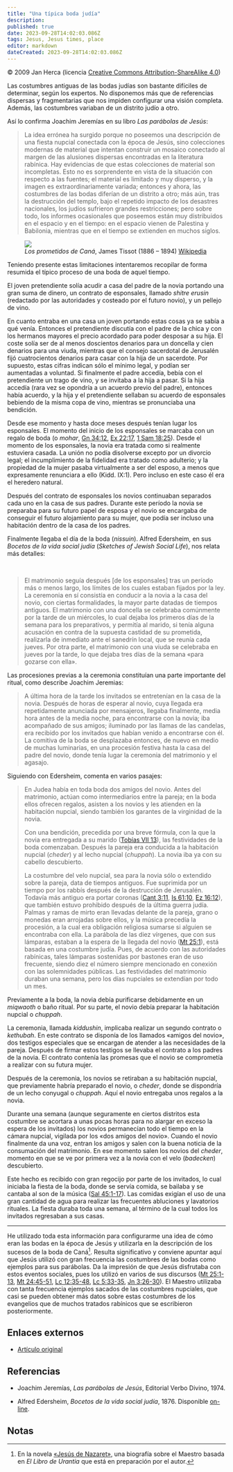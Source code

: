 ```yaml
---
title: "Una típica boda judía"
description: 
published: true
date: 2023-09-28T14:02:03.086Z
tags: Jesus, Jesus times, place
editor: markdown
dateCreated: 2023-09-28T14:02:03.086Z
---
```


<p class="v-card v-sheet theme--light grey lighten-3 px-2">© 2009 Jan Herca (licencia <a href="/es/license">Creative Commons Attribution-ShareAlike 4.0</a>)</p>

Las costumbres antiguas de las bodas judías son bastante difíciles de determinar, según los expertos. No disponemos más que de referencias dispersas y fragmentarias que nos impiden configurar una visión completa. Además, las costumbres variaban de un distrito judío a otro.

Así lo confirma Joachim Jeremías en su libro _Las parábolas de Jesús_:

> La idea errónea ha surgido porque no poseemos una descripción de una fiesta nupcial conectada con la época de Jesús, sino colecciones modernas de material que intentan construir un mosaico conectado al margen de las alusiones dispersas encontradas en la literatura rabínica. Hay evidencias de que estas colecciones de material son incompletas. Esto no es sorprendente en vista de la situación con respecto a las fuentes; el material es limitado y muy disperso, y la imagen es extraordinariamente variada; entonces y ahora, las costumbres de las bodas diferían de un distrito a otro; más aún, tras la destrucción del templo, bajo el repetido impacto de los desastres nacionales, los judíos sufrieron grandes restricciones; pero sobre todo, los informes ocasionales que poseemos están muy distribuidos en el espacio y en el tiempo: en el espacio vienen de Palestina y Babilonia, mientras que en el tiempo se extienden en muchos siglos.

<figure id="Figure_1" class="image urantiapedia image-style-align-right">
<img src="/image/The_Urantia_Book/Jesus_life/paintings/Betrothed_of_Cana.jpg">
<figcaption><em>Los prometidos de Caná</em>, James Tissot (1886 – 1894) <a href="https://commons.wikimedia.org/wiki/File:Brooklyn_Museum_-_The_Betrothed_of_Cana_(Les_fiancés_de_Cana)_-_James_Tissot_-_overall.jpg">Wikipedia</a></figcaption>
</figure>

Teniendo presente estas limitaciones intentaremos recopilar de forma resumida el típico proceso de una boda de aquel tiempo.

El joven pretendiente solía acudir a casa del padre de la novia portando una gran suma de dinero, un contrato de esponsales, llamado _shitre erusin_ (redactado por las autoridades y costeado por el futuro novio), y un pellejo de vino.

En cuanto entraba en una casa un joven portando estas cosas ya se sabía a qué venía. Entonces el pretendiente discutía con el padre de la chica y con los hermanos mayores el precio acordado para poder desposar a su hija. El coste solía ser de al menos doscientos denarios para un doncella y cien denarios para una viuda, mientras que el consejo sacerdotal de Jerusalén fijó cuatrocientos denarios para casar con la hija de un sacerdote. Por supuesto, estas cifras indican sólo el mínimo legal, y podían ser aumentadas a voluntad. Si finalmente el padre accedía, bebía con el pretendiente un trago de vino, y se invitaba a la hija a pasar. Si la hija accedía (rara vez se opondría a un acuerdo previo del padre), entonces había acuerdo, y la hija y el pretendiente sellaban su acuerdo de esponsales bebiendo de la misma copa de vino, mientras se pronunciaba una bendición.

Desde ese momento y hasta doce meses después tenían lugar los esponsales. El momento del inicio de los esponsales se marcaba con un regalo de boda (o _mohar_, [Gn 34:12](/es/Bible/Genesis/34#v12), [Ex 22:17](/es/Bible/Exodus/22#v17), [1 Sam 18:25](/es/Bible/1_Samuel/18#v25)). Desde el momento de los esponsales, la novia era tratada como si realmente estuviera casada. La unión no podía disolverse excepto por un divorcio legal; el incumplimiento de la fidelidad era tratado como adulterio; y la propiedad de la mujer pasaba virtualmente a ser del esposo, a menos que expresamente renunciara a ello (Kidd. IX:1). Pero incluso en este caso él era el heredero natural.

Después del contrato de esponsales los novios continuaban separados cada uno en la casa de sus padres. Durante este período la novia se preparaba para su futuro papel de esposa y el novio se encargaba de conseguir el futuro alojamiento para su mujer, que podía ser incluso una habitación dentro de la casa de los padres.

Finalmente llegaba el día de la boda (_nissuin_). Alfred Edersheim, en sus _Bocetos de la vida social judía_ (_Sketches of Jewish Social Life_), nos relata más detalles:

<br style="clear:both;"/>

> El matrimonio seguía después [de los esponsales] tras un período más o menos largo, los límites de los cuales estaban fijados por la ley. La ceremonia en sí consistía en conducir a la novia a la casa del novio, con ciertas formalidades, la mayor parte datadas de tiempos antiguos. El matrimonio con una doncella se celebraba comúnmente por la tarde de un miércoles, lo cual dejaba los primeros días de la semana para los preparativos, y permitía al marido, si tenía alguna acusación en contra de la supuesta castidad de su prometida, realizarla de inmediato ante el sanedrín local, que se reunía cada jueves. Por otra parte, el matrimonio con una viuda se celebraba en jueves por la tarde, lo que dejaba tres días de la semana «para gozarse con ella».

Las procesiones previas a la ceremonia constituían una parte importante del ritual, como describe Joachim Jeremias:

> A última hora de la tarde los invitados se entretenían en la casa de la novia. Después de horas de esperar al novio, cuya llegada era repetidamente anunciada por mensajeros, llegaba finalmente, media hora antes de la media noche, para encontrarse con la novia; iba acompañado de sus amigos; iluminado por las llamas de las candelas, era recibido por los invitados que habían venido a encontrarse con él. La comitiva de la boda se desplazaba entonces, de nuevo en medio de muchas luminarias, en una procesión festiva hasta la casa del padre del novio, donde tenía lugar la ceremonia del matrimonio y el agasajo.

Siguiendo con Edersheim, comenta en varios pasajes:

> En Judea había en toda boda dos amigos del novio. Antes del matrimonio, actúan como intermediarios entre la pareja; en la boda ellos ofrecen regalos, asisten a los novios y les atienden en la habitación nupcial, siendo también los garantes de la virginidad de la novia.
>
> Con una bendición, precedida por una breve fórmula, con la que la novia era entregada a su marido ([Tobías VII 13](/es/Bible/Tobit/7#v13)), las festividades de la boda comenzaban. Después la pareja era conducida a la habitación nupcial (_cheder_) y al lecho nupcial (_chuppah_). La novia iba ya con su cabello descubierto.
>
> La costumbre del velo nupcial, sea para la novia sólo o extendido sobre la pareja, data de tiempos antiguos. Fue suprimida por un tiempo por los rabbís después de la destrucción de Jerusalén. Todavía más antiguo era portar coronas ([Cant 3:11](/es/Bible/Song_of_Solomon/3#v11), [Is 61:10](/es/Bible/Isaiah/61#v10), [Ez 16:12](/es/Bible/Ezekiel/16#v12)), que también estuvo prohibido después de la última guerra judía. Palmas y ramas de mirto eran llevadas delante de la pareja, grano o monedas eran arrojadas sobre ellos, y la música precedía la procesión, a la cual era obligación religiosa sumarse si alguien se encontraba con ella. La parábola de las diez vírgenes, que con sus lámparas, estaban a la espera de la llegada del novio ([Mt 25:1](/es/Bible/Matthew/25#v1)), está basada en una costumbre judía. Pues, de acuerdo con las autoridades rabínicas, tales lámparas sostenidas por bastones eran de uso frecuente, siendo diez el número siempre mencionado en conexión con las solemnidades públicas. Las festividades del matrimonio duraban una semana, pero los días nupciales se extendían por todo un mes.

Previamente a la boda, la novia debía purificarse debidamente en un _miqwaoth_ o baño ritual. Por su parte, el novio debía preparar la habitación nupcial o _chuppah_.

La ceremonia, llamada _kiddushin_, implicaba realizar un segundo contrato o _kethubah_. En este contrato se disponía de los llamados «amigos del novio», dos testigos especiales que se encargan de atender a las necesidades de la pareja. Después de firmar estos testigos se llevaba el contrato a los padres de la novia. El contrato contenía las promesas que el novio se comprometía a realizar con su futura mujer.

Después de la ceremonia, los novios se retiraban a su habitación nupcial, que previamente habría preparado el novio, o _cheder_, donde se dispondría de un lecho conyugal o _chuppah_. Aquí el novio entregaba unos regalos a la novia.

Durante una semana (aunque seguramente en ciertos distritos esta costumbre se acortara a unas pocas horas para no alargar en exceso la espera de los invitados) los novios permanecían todo el tiempo en la cámara nupcial, vigilada por los «dos amigos del novio». Cuando el novio finalmente da una voz, entran los amigos y salen con la buena noticia de la consumación del matrimonio. En ese momento salen los novios del _cheder_, momento en que se ve por primera vez a la novia con el velo (_badecken_) descubierto.

Este hecho es recibido con gran regocijo por parte de los invitados, lo cual iniciaba la fiesta de la boda, donde se servía comida, se bailaba y se cantaba al son de la música ([Sal 45:1-17](/es/Bible/Psalms/45#v1)). Las comidas exigían el uso de una gran cantidad de agua para realizar las frecuentes abluciones y lavatorios rituales. La fiesta duraba toda una semana, al término de la cual todos los invitados regresaban a sus casas.

---

He utilizado toda esta información para configurarme una idea de cómo eran las bodas en la época de Jesús y utilizarla en la descripción de los sucesos de la boda de Caná[^1]. Resulta significativo y conviene apuntar aquí que Jesús utilizó con gran frecuencia las costumbres de las bodas como ejemplos para sus parábolas. Da la impresión de que Jesús disfrutaba con estos eventos sociales, pues los utilizó en varios de sus discursos ([Mt 25:1-13](/es/Bible/Matthew/25#v1), [Mt 24:45-51](/es/Bible/Matthew/24#v45), [Lc 12:35-48](/es/Bible/Luke/12#v35), [Lc 5:33-35](/es/Bible/Luke/5#v33), [Jn 3:26-30](/es/Bible/John/3#v26)). El Maestro utilizaba con tanta frecuencia ejemplos sacados de las costumbres nupciales, que casi se pueden obtener más datos sobre estas costumbres de los evangelios que de muchos tratados rabínicos que se escribieron posteriormente.

## Enlaces externos

* [Artículo original](https://buscandoajesus.wordpress.com/articulos/una-tipica-boda-judia/)

## Referencias

- Joachim Jeremías, _Las parábolas de Jesús_, Editorial Verbo Divino, 1974.

- Alfred Edersheim, _Bocetos de la vida social judía_, 1876. Disponible [on-line](http://www.ccel.org/ccel/edersheim/sketches.html).

## Notas

[^1]: En la novela [«Jesús de Nazaret»](/es/book/Jan_Herca/Jesus_of_Nazareth), una biografía sobre el Maestro basada en _El Libro de Urantia_ que está en preparación por el autor.